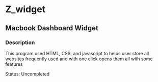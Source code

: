 # Z_widget
## Macbook Dashboard Widget
### Description 

This program used HTML, CSS, and javascript to helps user store all websites frequently used and with one click opens them all with some features

Status: Uncompleted
